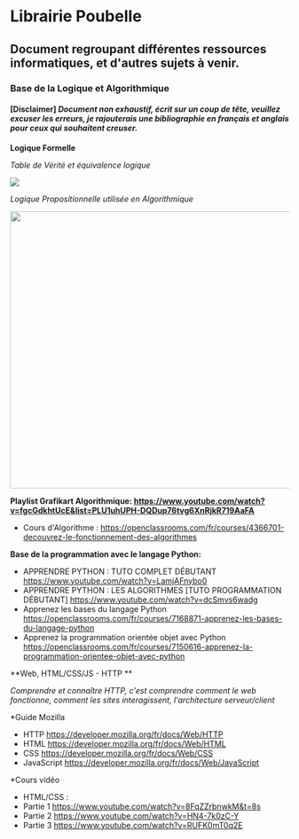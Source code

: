# Librairie Poubelle

## Document regroupant différentes ressources informatiques, et d'autres sujets à venir.

### Base de la Logique et Algorithmique

#### [Disclaimer] *Document non exhaustif, écrit sur un coup de tête, veuillez excuser les erreurs, je rajouterais une bibliographie en français et anglais pour ceux qui souhaitent creuser.*

**Logique Formelle** 

*Table de Vérité et équivalence logique*

<img src="https://i.ytimg.com/vi/twD3hsB_Zl0/sddefault.jpg"/>

*Logique Propositionnelle utilisée en Algorithmique*

<p align="right"> <img src="https://slideplayer.fr/slide/13671425/84/images/7/Connaissances+et+Raisonnement.jpg" width="1000" height="500"/></p>
                                                                                             


**Playlist Grafikart Algorithmique: https://www.youtube.com/watch?v=fgcGdkhtUcE&list=PLU1uhUPH-DQDup76tvg6XnRjkR719AaFA**

* Cours d'Algorithme : https://openclassrooms.com/fr/courses/4366701-decouvrez-le-fonctionnement-des-algorithmes


**Base de la programmation avec le langage Python:**

* APPRENDRE PYTHON : TUTO COMPLET DÉBUTANT https://www.youtube.com/watch?v=LamjAFnybo0
* APPRENDRE PYTHON : LES ALGORITHMES [TUTO PROGRAMMATION DÉBUTANT] https://www.youtube.com/watch?v=dcSmvs6wadg
* Apprenez les bases du langage Python https://openclassrooms.com/fr/courses/7168871-apprenez-les-bases-du-langage-python
* Apprenez la programmation orientée objet avec Python https://openclassrooms.com/fr/courses/7150616-apprenez-la-programmation-orientee-objet-avec-python


**Web, HTML/CSS/JS - HTTP **

*Comprendre et connaître HTTP, c'est comprendre comment le web fonctionne, comment les sites interagissent, l'architecture serveur/client*

*Guide Mozilla 

* HTTP https://developer.mozilla.org/fr/docs/Web/HTTP
* HTML https://developer.mozilla.org/fr/docs/Web/HTML
* CSS https://developer.mozilla.org/fr/docs/Web/CSS
* JavaScript https://developer.mozilla.org/fr/docs/Web/JavaScript

*Cours vidéo

* HTML/CSS : 
* Partie 1 https://www.youtube.com/watch?v=8FqZZrbnwkM&t=8s
* Partie 2 https://www.youtube.com/watch?v=HN4-7k0zC-Y
* Partie 3 https://www.youtube.com/watch?v=RUFK0mT0q2E
